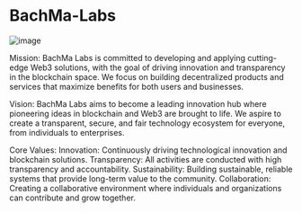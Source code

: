 # BachMa-Labs
![image](https://github.com/user-attachments/assets/fc9e3600-c041-4b72-8653-48f963094a52)


Mission:
BachMa Labs is committed to developing and applying cutting-edge Web3 solutions, with the goal of driving innovation and transparency in the blockchain space. We focus on building decentralized products and services that maximize benefits for both users and businesses.

Vision:
BachMa Labs aims to become a leading innovation hub where pioneering ideas in blockchain and Web3 are brought to life. We aspire to create a transparent, secure, and fair technology ecosystem for everyone, from individuals to enterprises.

Core Values:
Innovation: Continuously driving technological innovation and blockchain solutions.
Transparency: All activities are conducted with high transparency and accountability.
Sustainability: Building sustainable, reliable systems that provide long-term value to the community.
Collaboration: Creating a collaborative environment where individuals and organizations can contribute and grow together.
